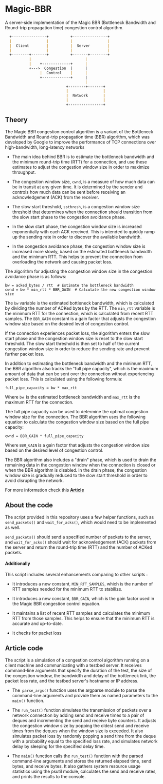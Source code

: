 # Magic-BBR
A server-side implementation of the Magic BBR (Bottleneck Bandwidth and Round-trip propagation time) congestion control algorithm.

```markdown
  +----------------+          +----------------+
  |                |          |                |
  |  Client        |          |  Server        |
  |                |          |                |
  +--------+-------+          +-------+--------+
           |                         |
           |    +-------------+      |
           +--->  Congestion  |      |
                |  Control    |      |
                +-------------+      |
                                     |
                            +--------+-------+
                            |                |
                            |  Network       |
                            |                |
                            +----------------+

```


## Theory
The Magic BBR congestion control algorithm is a variant of the Bottleneck Bandwidth and Round-trip propagation time (BBR) algorithm, which was developed by Google to improve the performance of TCP connections over high-bandwidth, long-latency networks
<!--more-->

- The main idea behind BBR is to estimate the bottleneck bandwidth and the minimum round-trip time (RTT) for a connection, and use these estimates to adjust the congestion window size in order to maximize throughput.

<!--more-->



- The congestion window size, `cwnd`, is a measure of how much data can be in transit at any given time. It is determined by the sender and controls how much data can be sent before receiving an acknowledgement (ACK) from the receiver.


<!--more-->


- The slow start threshold, `ssthresh`, is a congestion window size threshold that determines when the connection should transition from the slow start phase to the congestion avoidance phase.

<!--more-->

- In the slow start phase, the congestion window size is increased exponentially with each ACK received. This is intended to quickly ramp up the sending rate in order to discover the available bandwidth.

- In the congestion avoidance phase, the congestion window size is increased more slowly, based on the estimated bottleneck bandwidth and the minimum RTT. This helps to prevent the connection from overloading the network and causing packet loss.
<!--more-->


The algorithm for adjusting the congestion window size in the congestion avoidance phase is as follows:

<!--more-->

```
bw = acked_bytes / rtt  # Estimate the bottleneck bandwidth
cwnd = bw * min_rtt * BBR_GAIN  # Calculate the new congestion window size

```
The `bw` variable is the estimated bottleneck bandwidth, which is calculated by dividing the number of ACKed bytes by the RTT. The `min_rtt` variable is the minimum RTT for the connection, which is calculated from recent RTT samples. The `BBR_GAIN` constant is a gain factor that adjusts the congestion window size based on the desired level of congestion control.
<!--more-->


<!--more-->

If the connection experiences packet loss, the algorithm enters the slow start phase and the congestion window size is reset to the slow start threshold. The slow start threshold is then set to half of the current congestion window size in order to reduce the sending rate and prevent further packet loss.
<!--more-->



<!--more-->
In addition to estimating the bottleneck bandwidth and the minimum RTT, the BBR algorithm also tracks the "full pipe capacity", which is the maximum amount of data that can be sent over the connection without experiencing packet loss. This is calculated using the following formula:

```
full_pipe_capacity = bw * max_rtt

```
<!--more-->
Where `bw `is the estimated bottleneck bandwidth and `max_rtt` is the maximum RTT for the connection.

The full pipe capacity can be used to determine the optimal congestion window size for the connection. The BBR algorithm uses the following equation to calculate the congestion window size based on the full pipe capacity:

```
cwnd = BBR_GAIN * full_pipe_capacity

```
Where `BBR_GAIN` is a gain factor that adjusts the congestion window size based on the desired level of congestion control.

The BBR algorithm also includes a "drain" phase, which is used to drain the remaining data in the congestion window when the connection is closed or when the BBR algorithm is disabled. In the drain phase, the congestion window size is gradually reduced to the slow start threshold in order to avoid disrupting the network.

For more information check this **[Article](https://queue.acm.org/detail.cfm?id=3022184 "Article")**
<!--more-->


## About the code

The script provided in this repository uses a few helper functions, such as `send_packets()` and `wait_for_acks()`, which would need to be implemented as well.

 `send_packets()` should send a specified number of packets to the server, and `wait_for_acks()` should wait for acknowledgement (ACK) packets from the server and return the round-trip time (RTT) and the number of ACKed packets.

<!--more-->

#### Additionally

This script includes several enhancements comparing to other scripts :

- It introduces a new constant, `MIN_RTT_SAMPLES`, which is the number of RTT samples needed for the minimum RTT to stabilize.


- It introduces a new constant, `BBR_GAIN`, which is the gain factor used in the Magic BBR congestion control equation.


- It maintains a list of recent RTT samples and calculates the minimum RTT from those samples. This helps to ensure that the minimum RTT is accurate and up-to-date.


- It checks for packet loss


## Article code

The script is a simulation of a congestion control algorithm running on a client machine and communicating with a testbed server. It receives command-line arguments that specify the duration of the test, the size of the congestion window, the bandwidth and delay of the bottleneck link, the packet loss rate, and the testbed server's hostname or IP address.

- The` parse_args()` function uses the argparse module to parse the command-line arguments and provide them as named parameters to the `main()` function.

- The `run_test()` function simulates the transmission of packets over a network connection by adding send and receive times to a pair of deques and incrementing the send and receive byte counters. It adjusts the congestion window size by popping the oldest send and receive times from the deques when the window size is exceeded. It also simulates packet loss by randomly popping a send time from the deque with a probability equal to the specified loss rate, and simulates network delay by sleeping for the specified delay time.

- The `main()` function calls the `run_test()` function with the parsed command-line arguments and stores the returned elapsed time, send bytes, and receive bytes. It also gathers system resource usage statistics using the psutil module, calculates the send and receive rates, and prints the results to the console.
